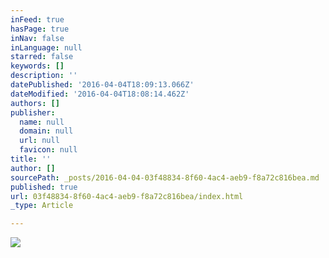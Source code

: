 ```yaml
---
inFeed: true
hasPage: true
inNav: false
inLanguage: null
starred: false
keywords: []
description: ''
datePublished: '2016-04-04T18:09:13.066Z'
dateModified: '2016-04-04T18:08:14.462Z'
authors: []
publisher:
  name: null
  domain: null
  url: null
  favicon: null
title: ''
author: []
sourcePath: _posts/2016-04-04-03f48834-8f60-4ac4-aeb9-f8a72c816bea.md
published: true
url: 03f48834-8f60-4ac4-aeb9-f8a72c816bea/index.html
_type: Article

---
```

![](https://the-grid-user-content.s3-us-west-2.amazonaws.com/18f1aefe-d06f-404d-8e61-ce224c1ce189.jpg)